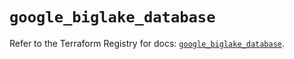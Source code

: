 # `google_biglake_database`

Refer to the Terraform Registry for docs: [`google_biglake_database`](https://registry.terraform.io/providers/hashicorp/google/6.21.0/docs/resources/biglake_database).
